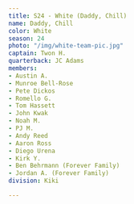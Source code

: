 ```yaml
---
title: S24 - White (Daddy, Chill)
name: Daddy, Chill
color: White
season: 24
photo: "/img/white-team-pic.jpg"
captain: Twon H.
quarterback: JC Adams
members:
- Austin A.
- Munroe Bell-Rose
- Pete Dickos
- Romello G.
- Tom Hassett
- John Kwak
- Noah M.
- PJ M.
- Andy Reed
- Aaron Ross
- Diego Urena
- Kirk Y.
- Ben Behrmann (Forever Family)
- Jordan A. (Forever Family)
division: Kiki

---
```


